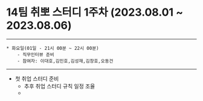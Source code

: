 

# 14팀 취뽀 스터디 1주차 (2023.08.01 ~ 2023.08.06)

---
    * 화요일(01일 - 21시 00분 ~ 22시 00분)
        - 직무인터뷰 준비
        - 참여자: 이대호,김민호,김성재,김창호,오동건
        

---
   * 첫 취업 스터디 준비
     - 추후 취업 스터디 규칙 일정 조율
     - 

